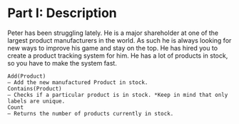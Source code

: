 # Part I: Description

Peter has been struggling lately. He is a major shareholder at one of the largest product manufacturers in the world. As such he is always looking for new ways to improve his game and stay on the top. He has hired you to create a product tracking system for him. He has a lot of products in stock, so you have to make the system fast.

    Add(Product) 
    – Add the new manufactured Product in stock. 
    Contains(Product) 
    – Checks if a particular product is in stock. *Keep in mind that only labels are unique.
	Count 
    – Returns the number of products currently in stock.
